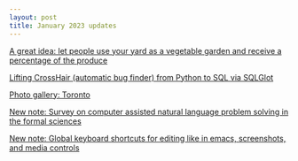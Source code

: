 ```yaml
---
layout: post
title: January 2023 updates
---
```


[A great idea: let people use your yard as a vegetable garden and receive
a percentage of the produce](https://www.citybeetfarm.com/pages/donate-your-yard)

[Lifting CrossHair (automatic bug finder) from Python to SQL via SQLGlot](https://github.com/pschanely/CrossHair/discussions/193#discussioncomment-4690860)

[Photo gallery: Toronto](https://photos.app.goo.gl/ix4eceD3UEanQgGx5)

[New note: Survey on computer assisted natural language problem solving in the
formal sciences](https://github.com/amacfie/public_notes/wiki/Survey-on-computer-assisted-natural-language-problem-solving-in-the-formal-sciences)

[New note: Global keyboard shortcuts for editing like in emacs, screenshots,
and media controls](https://github.com/amacfie/public_notes/wiki/Global-keyboard-shortcuts-for-editing-like-in-emacs,-screenshots,-and-media-controls)

